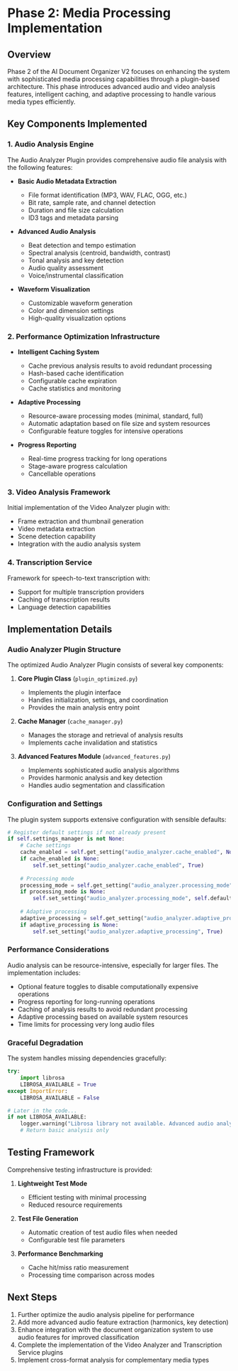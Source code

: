 # Phase 2: Media Processing Implementation

## Overview

Phase 2 of the AI Document Organizer V2 focuses on enhancing the system with sophisticated media processing capabilities through a plugin-based architecture. This phase introduces advanced audio and video analysis features, intelligent caching, and adaptive processing to handle various media types efficiently.

## Key Components Implemented

### 1. Audio Analysis Engine

The Audio Analyzer Plugin provides comprehensive audio file analysis with the following features:

- **Basic Audio Metadata Extraction**
  - File format identification (MP3, WAV, FLAC, OGG, etc.)
  - Bit rate, sample rate, and channel detection
  - Duration and file size calculation
  - ID3 tags and metadata parsing

- **Advanced Audio Analysis**
  - Beat detection and tempo estimation
  - Spectral analysis (centroid, bandwidth, contrast)
  - Tonal analysis and key detection
  - Audio quality assessment
  - Voice/instrumental classification

- **Waveform Visualization**
  - Customizable waveform generation
  - Color and dimension settings
  - High-quality visualization options

### 2. Performance Optimization Infrastructure

- **Intelligent Caching System**
  - Cache previous analysis results to avoid redundant processing
  - Hash-based cache identification
  - Configurable cache expiration
  - Cache statistics and monitoring

- **Adaptive Processing**
  - Resource-aware processing modes (minimal, standard, full)
  - Automatic adaptation based on file size and system resources
  - Configurable feature toggles for intensive operations

- **Progress Reporting**
  - Real-time progress tracking for long operations
  - Stage-aware progress calculation
  - Cancellable operations

### 3. Video Analysis Framework

Initial implementation of the Video Analyzer plugin with:
- Frame extraction and thumbnail generation
- Video metadata extraction
- Scene detection capability
- Integration with the audio analysis system

### 4. Transcription Service

Framework for speech-to-text transcription with:
- Support for multiple transcription providers
- Caching of transcription results
- Language detection capabilities

## Implementation Details

### Audio Analyzer Plugin Structure

The optimized Audio Analyzer Plugin consists of several key components:

1. **Core Plugin Class** (`plugin_optimized.py`)
   - Implements the plugin interface
   - Handles initialization, settings, and coordination
   - Provides the main analysis entry point

2. **Cache Manager** (`cache_manager.py`)
   - Manages the storage and retrieval of analysis results
   - Implements cache invalidation and statistics

3. **Advanced Features Module** (`advanced_features.py`)
   - Implements sophisticated audio analysis algorithms
   - Provides harmonic analysis and key detection
   - Handles audio segmentation and classification

### Configuration and Settings

The plugin system supports extensive configuration with sensible defaults:

```python
# Register default settings if not already present
if self.settings_manager is not None:
    # Cache settings
    cache_enabled = self.get_setting("audio_analyzer.cache_enabled", None)
    if cache_enabled is None:
        self.set_setting("audio_analyzer.cache_enabled", True)
        
    # Processing mode
    processing_mode = self.get_setting("audio_analyzer.processing_mode", None)
    if processing_mode is None:
        self.set_setting("audio_analyzer.processing_mode", self.default_processing_mode)
    
    # Adaptive processing
    adaptive_processing = self.get_setting("audio_analyzer.adaptive_processing", None)
    if adaptive_processing is None:
        self.set_setting("audio_analyzer.adaptive_processing", True)
```

### Performance Considerations

Audio analysis can be resource-intensive, especially for larger files. The implementation includes:

- Optional feature toggles to disable computationally expensive operations
- Progress reporting for long-running operations
- Caching of analysis results to avoid redundant processing
- Adaptive processing based on available system resources
- Time limits for processing very long audio files

### Graceful Degradation

The system handles missing dependencies gracefully:

```python
try:
    import librosa
    LIBROSA_AVAILABLE = True
except ImportError:
    LIBROSA_AVAILABLE = False

# Later in the code...
if not LIBROSA_AVAILABLE:
    logger.warning("Librosa library not available. Advanced audio analysis features will be disabled.")
    # Return basic analysis only
```

## Testing Framework

Comprehensive testing infrastructure is provided:

1. **Lightweight Test Mode**
   - Efficient testing with minimal processing
   - Reduced resource requirements

2. **Test File Generation**
   - Automatic creation of test audio files when needed
   - Configurable test file parameters

3. **Performance Benchmarking**
   - Cache hit/miss ratio measurement
   - Processing time comparison across modes

## Next Steps

1. Further optimize the audio analysis pipeline for performance
2. Add more advanced audio feature extraction (harmonics, key detection)
3. Enhance integration with the document organization system to use audio features for improved classification
4. Complete the implementation of the Video Analyzer and Transcription Service plugins
5. Implement cross-format analysis for complementary media types